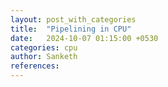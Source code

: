 ```yaml
---
layout: post_with_categories
title:  "Pipelining in CPU"
date:   2024-10-07 01:15:00 +0530
categories: cpu
author: Sanketh
references: 
---
```


